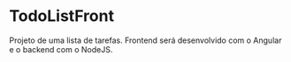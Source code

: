 # TodoListFront

Projeto de uma lista de tarefas. Frontend será desenvolvido com o Angular e o backend com o NodeJS.
